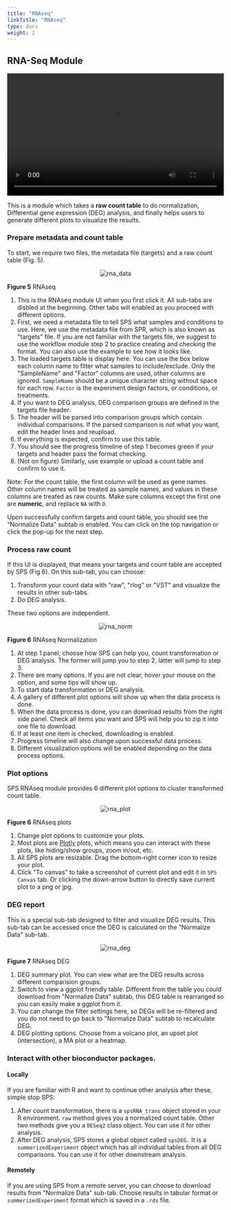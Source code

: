 ```yaml
---
title: "RNAseq"
linkTitle: "RNAseq"
type: docs
weight: 2
---
```


## RNA-Seq Module

<video src="https://github.com/systemPipeR/sp_tutorials/blob/main/videos/sps1.8/module_rnaseq.webm?raw=true" style="width: 100%; aspect-ratio: 16 / 9"  controls></video>

This is a module which takes a **raw count table** to do normalization, 
Differential gene expression (DEG) analysis, and finally helps users to generate 
different plots to visualize the results. 


### Prepare metadata and count table
To start, we require two files, the metadata file (targets) and a raw count table (Fig. 5).  

<center>

![rna_data](../img/sps_rna_data.jpg)

</center>

**Figure 5** RNAseq 

1. This is the RNAseq module UI when you first click it. All sub-tabs are disbled 
at the beginning. Other tabs will enabled as you proceed with different options.
2. First, we need a metadata file to tell SPS what samples and conditions to use. 
Here, we use the metadata file from SPR, which is also known as "targets" file. 
If you are not familiar with the targets file, we suggest to use the workflow module 
step 2 to practice creating and checking the format. You can also use the example to 
see how it looks like. 
3. The loaded targets table is display here. You can use the box below each column 
name to filter what samples to include/exclude. Only the "SampleName" and "Factor"
columns are used, other columns are ignored. `SampleName` should be a unique character 
string without space for each row.  `Factor` is the experiment design factors, or 
conditions, or treatments. 
4. If you want to DEG analysis, DEG comparison groups are defined in the targets 
file header. 
5. The header will be parsed into comparison groups which contain individual comparisons.
If the parsed comparison is not what you want, edit the header lines and reupload.
6. If everything is expected, confirm to use this table. 
7. You should see the progress timeline of step 1 becomes green if your targets 
and header pass the format checking. 
8. (Not on  figure) Similarly, use example or upload a count table and confirm to use it. 

Note: For the count table, the first column will be used as gene names. Other column 
names will be treated as sample names, and values in these columns are treated as 
raw counts. Make sure columns except the first one are **numeric**, and replace `NA` 
with `0`.

Upon successfully confirm targets and count table, you should see the "Normalize Data"
subtab is enabled. You can click on the top navigation or click the pop-up for the next 
step. 

### Process raw count 
If this UI is displayed, that means your targets and count table are accepted by 
SPS (Fig 6). On this sub-tab, you can choose: 

1. Transform your count data with "raw", "rlog" or "VST" and visualize the results
in other sub-tabs.
2. Do DEG analysis. 

These two options are independent. 

<center>

![rna_norm](../img/sps_rna_norm.jpg)

</center>

**Figure 6** RNAseq Normalization

1. At step 1 panel, choose how SPS can help you, count transformation or DEG analysis. 
The former will jump you to step 2, latter will jump to step 3. 
2. There are many options. If you are not clear, hover your mouse on the option, 
and some tips will show up. 
3. To start data transformation or DEG analysis. 
4. A gallery of different plot options will show up when the data process is done. 
5. When the data process is done, you can download results from the right side panel.
Check all items you want and SPS will help you to zip it into one file to download.
6. If at least one item is checked, downloading is enabled. 
7. Progress timeline will also change upon successful data process.
8. Different visualization options will be enabled depending on the data process options. 


### Plot options

SPS RNAseq module provides 6 different plot options to cluster transformed count table. 

<center>

![rna_plot](../img/sps_rna_plot.jpg)

</center>

**Figure 6** RNAseq plots

1. Change plot options to customize your plots. 
2. Most plots are [Plotly](https://plotly.com) plots, which means you can interact 
with these plots, like hiding/show groups, zoom in/out, etc. 
3. All SPS plots are resizable. Drag the bottom-right corner icon to resize your 
plot.
4. Click "To canvas" to take a screenshot of current plot and edit it in `SPS Canvas`
tab. Or clicking the down-arrow button to directly save current plot to a png or jpg. 

### DEG report 
This is a special sub-tab designed to filter and visualize DEG results. This sub-tab 
can be accessed once the DEG is calculated on the "Normalize Data" sub-tab. 


<center>

![rna_deg](../img/sps_rna_deg.jpg)

</center>

**Figure 7** RNAseq DEG

1. DEG summary plot. You can view what are the DEG results across different comparision 
groups. 
2. Switch to view a ggplot friendly table. Different from the table you could download from 
"Normalize Data" subtab, this DEG table is rearranged so you can easily make a ggplot from it. 
3. You can change the filter settings here, so DEGs will be re-filtered and you do not need 
to go back to "Normalize Data" subtab to recalculate DEG. 
4. DEG plotting options. Choose from a volcano plot, an upset plot (intersection), 
a MA plot or a heatmap. 


### Interact with other bioconductor packages.

#### Locally
If you are familiar with R and want to continue other analysis after these, simple stop SPS: 

1. After count transformation, there is a `spsRNA_trans` object stored in your R 
environment. `raw` method gives you a normalized count table. Other two methods 
give you a `DESeq2` class object. You can use it for other analysis.
2.  After DEG analysis,  SPS stores a global object called `spsDEG.`
It is a `summerizedExperiment` object which has all individual tables from all 
DEG comparisons. You can use it for other downstream analysis.


#### Remotely
If you are using SPS from a remote server, you can choose to download results from 
"Normalize Data" sub-tab. Choose results in tabular format or `summerizedExperiment`
format which is saved in a `.rds` file. 

